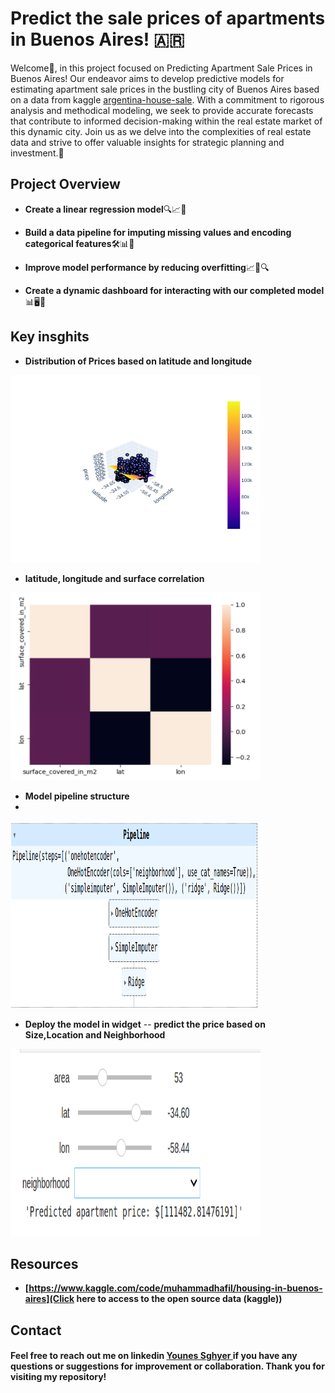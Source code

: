 # Predict the sale prices of apartments in Buenos Aires! 🇦🇷


Welcome👋, in this project focused on Predicting Apartment Sale Prices in Buenos Aires! Our endeavor aims to develop predictive models for estimating apartment sale prices in the bustling city of Buenos Aires based on a data from kaggle [argentina-house-sale](https://www.kaggle.com/datasets/andreavsquezlpez/properati-argentina-house-sale). 
With a commitment to rigorous analysis and methodical modeling, we seek to provide accurate forecasts that contribute to informed decision-making within the real estate market of this dynamic city. Join us as we delve into the complexities of real estate data and strive to offer valuable insights for strategic planning and investment.🚀 

## Project Overview 

- **Create a linear regression model**🔍📈🔧

- **Build a data pipeline for imputing missing values and encoding categorical features**🛠️📊🔌

- **Improve model performance by reducing overfitting**📈🔧🔍

- **Create a dynamic dashboard for interacting with our completed model**📊🖥️🔧

## Key insghits 

- **Distribution of Prices based on latitude and longitude**

<img src="images/pr2_2plt.png" alt=" Distribution of Prices based on lan & long " width="400" height="300">

- **latitude, longitude and surface correlation**

<img src="images/pr2_4coor.png" alt="coorelation of lan,long, surface coverd in m2" width="400" height="300">

 - **Model pipeline structure**
 -  
<img src="images/pr2_1Model.png" alt="pipeline model" width="400" height="300">

- **Deploy the model in widget** 
-- **predict the price based on Size,Location and Neighborhood**

<img src="images/pr2_3widg.png" alt="predict price on widget" width="400" height="300">



## Resources
- **[https://www.kaggle.com/code/muhammadhafil/housing-in-buenos-aires](Click  here to access to the open source data (kaggle))**


## Contact
#### Feel free to reach out me on linkedin <a href="https://www.linkedin.com/in/younes-sghyer-08144119b/"> Younes Sghyer </a> if you have any questions or suggestions for improvement or collaboration. Thank you for visiting my repository!

